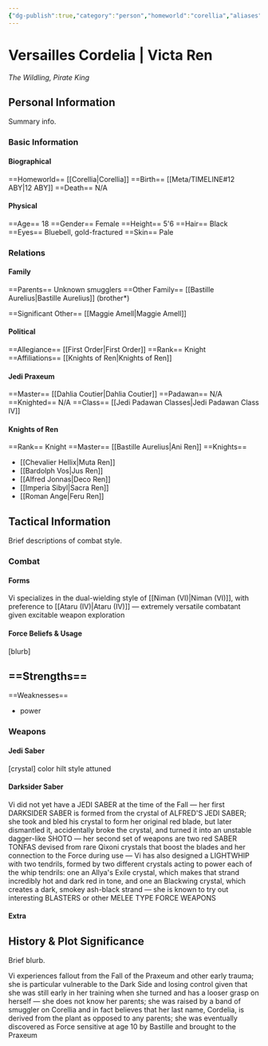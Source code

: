 ```yaml
---
{"dg-publish":true,"category":"person","homeworld":"corellia","aliases":["Victa Ren"],"tags":["fallenjedi","firstorder","knight","knightsofren","jedipraxeum","jedipadawan","ataru","niman","forcesensitive"],"permalink":"/versailles-cordelia/","dgHomeLink":true,"dgPassFrontmatter":true}
---
```


# Versailles Cordelia | Victa Ren
<i>The Wildling, Pirate King</i>
## Personal Information
Summary info.

### Basic Information

#### Biographical
==Homeworld== [[Corellia|Corellia]]
==Birth== [[Meta/TIMELINE#12 ABY|12 ABY]]
==Death== N/A

#### Physical
==Age== 18
==Gender== Female 
==Height== 5'6
==Hair== Black
==Eyes== Bluebell, gold-fractured
==Skin== Pale

### Relations

#### Family
==Parents== Unknown smugglers
==Other Family== [[Bastille Aurelius|Bastille Aurelius]] (brother*)

==Significant Other== [[Maggie Amell|Maggie Amell]]

#### Political
==Allegiance== [[First Order|First Order]]
==Rank== Knight
==Affiliations== [[Knights of Ren|Knights of Ren]]

#### Jedi Praxeum
==Master== [[Dahlia Coutier|Dahlia Coutier]]
==Padawan== N/A
==Knighted== N/A
==Class== [[Jedi Padawan Classes|Jedi Padawan Class IV]]

#### Knights of Ren
==Rank== Knight
==Master== [[Bastille Aurelius|Ani Ren]]
==Knights==
- [[Chevalier Hellix|Muta Ren]]
- [[Bardolph Vos|Jus Ren]]
- [[Alfred Jonnas|Deco Ren]]
- [[Imperia Sibyl|Sacra Ren]]
- [[Roman Ange|Feru Ren]]

## Tactical Information
Brief descriptions of combat style.

### Combat

#### Forms
Vi specializes in the dual-wielding style of [[Niman (VI)|Niman (VI)]], with preference to [[Ataru (IV)|Ataru (IV)]] — extremely versatile combatant given excitable weapon exploration

#### Force Beliefs & Usage
[blurb]

==Strengths==
- 
==Weaknesses==
- power

### Weapons

#### Jedi Saber
[crystal] color hilt style attuned

#### Darksider Saber
 Vi did not yet have a JEDI SABER at the time of the Fall — her first DARKSIDER SABER is formed from the crystal of ALFRED'S JEDI SABER; she took and bled his crystal to form her original red blade, but later dismantled it, accidentally broke the crystal, and turned it into an unstable dagger-like SHOTO — her second set of weapons are two red SABER TONFAS devised from rare Qixoni crystals that boost the blades and her connection to the Force during use — Vi has also designed a LIGHTWHIP with two tendrils, formed by two different crystals acting to power each of the whip tendrils: one an Allya's Exile crystal, which makes that strand incredibly hot and dark red in tone, and one an Blackwing crystal, which creates a dark, smokey ash-black strand — she is known to try out interesting BLASTERS or other MELEE TYPE FORCE WEAPONS 

#### Extra


## History & Plot Significance
Brief blurb.

Vi experiences fallout from the Fall of the Praxeum and other early trauma; she is particular vulnerable to the Dark Side and losing control given that she was still early in her training when she turned and has a looser grasp on herself — she does not know her parents; she was raised by a band of smuggler on Corellia and in fact believes that her last name, Cordelia, is derived from the plant as opposed to any parents; she was eventually discovered as Force sensitive at age 10 by Bastille and brought to the Praxeum